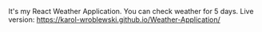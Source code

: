 It's my React Weather Application. You can check weather for 5 days.
Live version: https://karol-wroblewski.github.io/Weather-Application/
